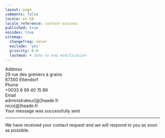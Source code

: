 ```yaml
---
layout: page
comments: false
locale: en_GB
locale_reference: contact-success
published: true
noindex: true
sitemap:
  changefreq: never
  exclude: 'yes'
  priority: 0.0
  lastmod: # date to end modification
---
```


<div class="contentact">
      <div class="left-side">
        <div class="address details">
          <i class="fas fa-map-marker-alt"></i>
          <div class="topic">Address</div>
          <div class="text-one">29 rue des greniers à grains</div>
          <div class="text-two">67350 Ettendorf</div>
        </div>
        <div class="phone details">
          <i class="fas fa-phone-alt"></i>
          <div class="topic">Phone</div>
          <div class="text-one">+0033 6 99 40 15 86</div>
          <div class="text-two"></div>
        </div>
        <div class="email details">
          <i class="fas fa-envelope"></i>
          <div class="topic">Email</div>
          <div class="text-one">administrateur[@]haade.fr</div>
          <div class="text-two">nico[@]haade.fr</div>
        </div>
      </div>
      <div class="right-side">
        <div class="topic-success">Your message was successfully sent</div>
        <hr>
        <p class="content-success">We have received your contact request and we will respond to you as soon as possible.</p>
      </div>
</div>